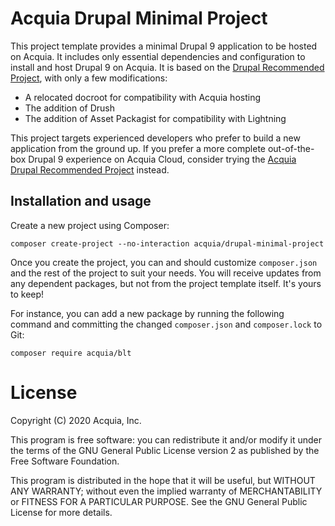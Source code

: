 Acquia Drupal Minimal Project
====

This project template provides a minimal Drupal 9 application to be hosted on Acquia. It includes only essential dependencies and configuration to install and host Drupal 9 on Acquia. It is based on the [Drupal Recommended Project](https://github.com/drupal/recommended-project/tree/9.3.x), with only a few modifications:

- A relocated docroot for compatibility with Acquia hosting
- The addition of Drush
- The addition of Asset Packagist for compatibility with Lightning

This project targets experienced developers who prefer to build a new application from the ground up. If you prefer a more complete out-of-the-box Drupal 9 experience on Acquia Cloud, consider trying the [Acquia Drupal Recommended Project](https://github.com/acquia/drupal-recommended-project) instead.

## Installation and usage

Create a new project using Composer:
```
composer create-project --no-interaction acquia/drupal-minimal-project
```

Once you create the project, you can and should customize `composer.json` and the rest of the project to suit your needs. You will receive updates from any dependent packages, but not from the project template itself. It's yours to keep!

For instance, you can add a new package by running the following command and committing the changed `composer.json` and `composer.lock` to Git:
```
composer require acquia/blt
```

# License

Copyright (C) 2020 Acquia, Inc.

This program is free software: you can redistribute it and/or modify it under the terms of the GNU General Public License version 2 as published by the Free Software Foundation.

This program is distributed in the hope that it will be useful, but WITHOUT ANY WARRANTY; without even the implied warranty of MERCHANTABILITY or FITNESS FOR A PARTICULAR PURPOSE.  See the GNU General Public License for more details.
